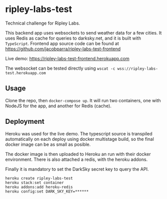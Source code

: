 # ripley-labs-test

Technical challenge for Ripley Labs.

This backend app uses websockets to send weather data for a few cities. It uses Redis as cache for queries to darksky.net, and it is built with `TypeScript`. Frontend app source code can be found at https://github.com/jacobparra/ripley-labs-test-frontend

Live demo: https://ripley-labs-test-frontend.herokuapp.com

The websocket can be tested directly using `wscat -c wss://ripley-labs-test.herokuapp.com`

## Usage

Clone the repo, then `docker-compose up`. It will run two containers, one with NodeJS for the app, and another for Redis (cache).

## Deployment

Heroku was used for the live demo. The typescript source is transpiled automatically on each deploy using docker multistage build, so the final docker image can be as small as posible.

The docker image is then uploaded to Heroku an run with their docker environment. There is also attached a redis, with the heroku addons.

Finally it is mandatory to set the DarkSky secret key to query the API.

```
heroku create ripley-labs-test
heroku stack:set container
heroku addons:add heroku-redis
heroku config:set DARK_SKY_KEY=******
```
